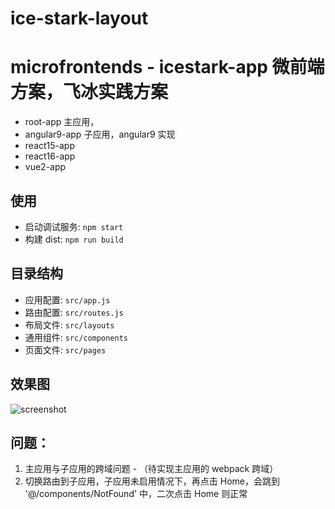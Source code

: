 # ice-stark-layout

# microfrontends - icestark-app 微前端方案，飞冰实践方案

- root-app 主应用，
- angular9-app 子应用，angular9 实现
- react15-app
- react16-app
- vue2-app


## 使用

- 启动调试服务: `npm start`
- 构建 dist: `npm run build`

## 目录结构

- 应用配置: `src/app.js`
- 路由配置: `src/routes.js`
- 布局文件: `src/layouts`
- 通用组件: `src/components`
- 页面文件: `src/pages`

## 效果图

![screenshot](https://img.alicdn.com/tfs/TB14igtaVT7gK0jSZFpXXaTkpXa-2878-1368.png)

## 问题：
1. 主应用与子应用的跨域问题 - （待实现主应用的 webpack 跨域）
2. 切换路由到子应用，子应用未启用情况下，再点击 Home，会跳到 '@/components/NotFound' 中，二次点击 Home 则正常
